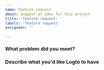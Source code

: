 ```yaml
---
name: Feature request
about: Suggest an idea for this project
title: 'feature request: '
labels: 'feature request'
assignees: ''

---
```


<!--
  For non-English users:
  It's okay to post in your language, but remember to use English for the body (you can paste the result of Google Translate), and put everything else as attachments.
  Issues with a non-English body will be DIRECTLY CLOSED until it's updated.
-->

### What problem did you meet?
<!-- A clear and concise description of what the problem is. -->

### Describe what you'd like Logto to have
<!-- A clear and concise description of what you want to happen. -->
